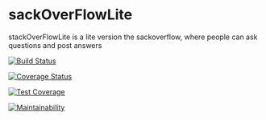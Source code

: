 # sackOverFlowLite
stackOverFlowLite is a lite version the sackoverflow, where people can ask questions and post answers

[![Build Status](https://travis-ci.com/debelistic/sackOverFlowLite.svg?branch=master)](https://travis-ci.com/debelistic/sackOverFlowLite)

[![Coverage Status](https://coveralls.io/repos/github/debelistic/sackOverFlowLite/badge.svg?branch=master)](https://coveralls.io/github/debelistic/sackOverFlowLite?branch=develop)

[![Test Coverage](https://api.codeclimate.com/v1/badges/99e8c8d0f423a40e3b1b/test_coverage)](https://codeclimate.com/github/debelistic/sackOverFlowLite/test_coverage)

[![Maintainability](https://api.codeclimate.com/v1/badges/99e8c8d0f423a40e3b1b/maintainability)](https://codeclimate.com/github/debelistic/sackOverFlowLite/maintainability)
